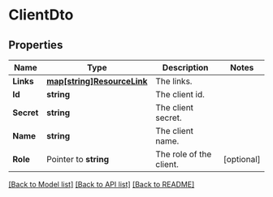 # ClientDto

## Properties

Name | Type | Description | Notes
------------ | ------------- | ------------- | -------------
**Links** | [**map[string]ResourceLink**](ResourceLink.md) | The links. | 
**Id** | **string** | The client id. | 
**Secret** | **string** | The client secret. | 
**Name** | **string** | The client name. | 
**Role** | Pointer to **string** | The role of the client. | [optional] 

[[Back to Model list]](../README.md#documentation-for-models) [[Back to API list]](../README.md#documentation-for-api-endpoints) [[Back to README]](../README.md)



